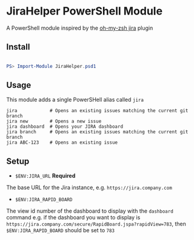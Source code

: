 # JiraHelper PowerShell Module

A PowerShell module inspired by the [oh-my-zsh jira](https://github.com/robbyrussell/oh-my-zsh) plugin

## Install

``` powershell

PS> Import-Module JiraHelper.psd1
```

## Usage

This module adds a single PowerSHell alias called `jira`

```
jira            # Opens an existing issues matching the current git branch
jira new        # Opens a new issue
jira dashboard  # Opens your JIRA dashboard
jira branch     # Opens an existing issues matching the current git branch
jira ABC-123    # Opens an existing issue
```

## Setup

* `$ENV:JIRA_URL` **Required**

The base URL for the Jira instance, e.g. `https://jira.company.com`

* `$ENV:JIRA_RAPID_BOARD`

The view id number of the dashboard to display with the `dashboard` command e.g. if the dashboard you want to display is `https://jira.company.com/secure/RapidBoard.jspa?rapidView=783`, then `$ENV:JIRA_RAPID_BOARD` should be set to `783`
